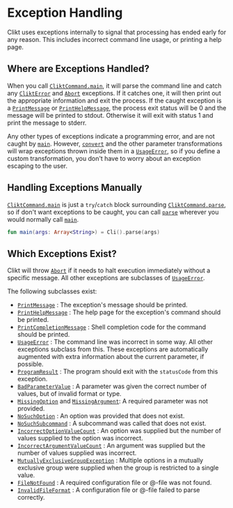 # Exception Handling

Clikt uses exceptions internally to signal that processing has ended
early for any reason. This includes incorrect command line usage, or
printing a help page.

## Where are Exceptions Handled?

When you call [`CliktCommand.main`][main], it will parse the command line and catch any
[`CliktError`][CliktError] and [`Abort`][Abort] exceptions. If it catches one, it will then print
out the appropriate information and exit the process. If the caught exception is a
[`PrintMessage`][PrintMessage] or [`PrintHelpMessage`][PrintHelpMessage], the process exit status
will be 0 and the message will be printed to stdout. Otherwise it will exit with status 1 and print
the message to stderr.

Any other types of exceptions indicate a programming error, and are not caught by [`main`][main].
However, [`convert`][convert] and the other parameter transformations will wrap exceptions thrown
inside them in a [`UsageError`][UsageError], so if you define a custom transformation,
you don't have to worry about an exception escaping to the user.

## Handling Exceptions Manually

[`CliktCommand.main`][main] is just a `try`/`catch` block surrounding
[`CliktCommand.parse`][parse], so if don't want exceptions to be caught,
you can call [`parse`][parse] wherever you would normally call [`main`][main].

```kotlin
fun main(args: Array<String>) = Cli().parse(args)
```

## Which Exceptions Exist?

Clikt will throw [`Abort`][Abort] if it needs to halt execution immediately without a specific
message. All other exceptions are subclasses of [`UsageError`][UsageError].

The following subclasses exist:

* [`PrintMessage`][PrintMessage] : The exception's message should be printed.
* [`PrintHelpMessage`][PrintHelpMessage] : The help page for the exception's command should be printed.
* [`PrintCompletionMessage`][PrintCompletionMessage] : Shell completion code for the command should be printed.
* [`UsageError`][UsageError] : The command line was incorrect in some way. All other exceptions subclass from this. These exceptions are automatically augmented with extra information about the current parameter, if possible.
* [`ProgramResult`][ProgramResult] : The program should exit with the `statusCode` from this exception.
* [`BadParameterValue`][BadParameterValue] : A parameter was given the correct number of values, but of invalid format or type.
* [`MissingOption`][MissingOption] and [`MissingArgument`][MissingArgument]: A required parameter was not provided.
* [`NoSuchOption`][NoSuchOption] : An option was provided that does not exist.
* [`NoSuchSubcommand`][NoSuchSubcommand] : A subcommand was called that does not exist.
* [`IncorrectOptionValueCount`][IncorrectOptionValueCount] : An option was supplied but the number of values supplied to the option was incorrect.
* [`IncorrectArgumentValueCount`][IncorrectArgumentValueCount] : An argument was supplied but the number of values supplied was incorrect.
* [`MutuallyExclusiveGroupException`][MutuallyExclusiveGroupException] : Multiple options in a mutually exclusive group were supplied when the group is restricted to a single value.
* [`FileNotFound`][FileNotFound] : A required configuration file or @-file was not found.
* [`InvalidFileFormat`][InvalidFileFormat] : A configuration file or @-file failed to parse correctly.


[Abort]:                           api/clikt/com.github.ajalt.clikt.core/-abort/index.html
[BadParameterValue]:               api/clikt/com.github.ajalt.clikt.core/-bad-parameter-value/index.html
[CliktError]:                      api/clikt/com.github.ajalt.clikt.core/-clikt-error/index.html
[convert]:                         api/clikt/com.github.ajalt.clikt.parameters.options/convert.html
[FileNotFound]:                    api/clikt/com.github.ajalt.clikt.core/-file-not-found/index.html
[IncorrectArgumentValueCount]:     api/clikt/com.github.ajalt.clikt.core/-incorrect-argument-value-count/index.html
[IncorrectOptionValueCount]:       api/clikt/com.github.ajalt.clikt.core/-incorrect-option-value-count/index.html
[InvalidFileFormat]:               api/clikt/com.github.ajalt.clikt.core/-invalid-file-format/index.html
[main]:                            api/clikt/com.github.ajalt.clikt.core/-clikt-command/main.html
[MissingArgument]:                 api/clikt/com.github.ajalt.clikt.core/-missing-argument/index.html
[MissingOption]:                   api/clikt/com.github.ajalt.clikt.core/-missing-option/index.html
[MutuallyExclusiveGroupException]: api/clikt/com.github.ajalt.clikt.core/-mutually-exclusive-group-exception/index.html
[NoSuchOption]:                    api/clikt/com.github.ajalt.clikt.core/-no-such-option/index.html
[NoSuchSubcommand]:                api/clikt/com.github.ajalt.clikt.core/-no-such-subcommand/index.html
[parse]:                           api/clikt/com.github.ajalt.clikt.core/-clikt-command/parse.html
[PrintCompletionMessage]:          api/clikt/com.github.ajalt.clikt.core/-print-completion-message/
[PrintHelpMessage]:                api/clikt/com.github.ajalt.clikt.core/-print-help-message/index.html
[PrintMessage]:                    api/clikt/com.github.ajalt.clikt.core/-print-message/index.html
[ProgramResult]:                   api/clikt/com.github.ajalt.clikt.core/-program-result/index.html
[UsageError]:                      api/clikt/com.github.ajalt.clikt.core/-usage-error/index.html
